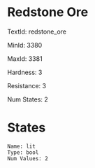 # Redstone Ore

TextId: redstone_ore

MinId: 3380

MaxId: 3381

Hardness: 3

Resistance: 3


Num States: 2

# States
```
Name: lit
Type: bool
Num Values: 2
```